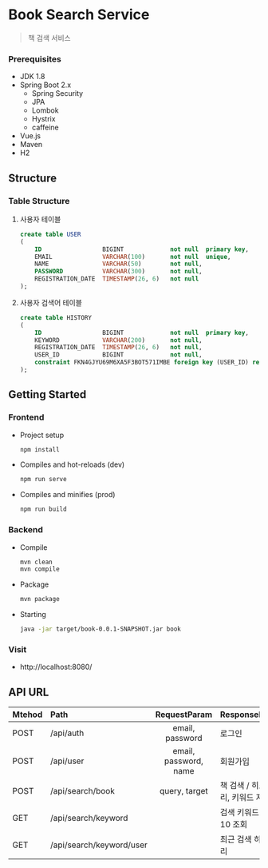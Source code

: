 Book Search Service
===================================
> 책 검색 서비스


### Prerequisites   
- JDK 1.8   
- Spring Boot 2.x   
    - Spring Security   
    - JPA   
    - Lombok   
    - Hystrix
    - caffeine
- Vue.js   
- Maven   
- H2   


## Structure
### Table Structure
1. 사용자 테이블   
   ~~~sql
   create table USER
   (
       ID                 BIGINT             not null  primary key,
       EMAIL              VARCHAR(100)       not null  unique,
       NAME               VARCHAR(50)        not null,
       PASSWORD           VARCHAR(300)       not null,
       REGISTRATION_DATE  TIMESTAMP(26, 6)   not null
   );
   ~~~
   
2. 사용자 검색어 테이블   
   ~~~sql
   create table HISTORY
   (
       ID                 BIGINT             not null  primary key,
       KEYWORD            VARCHAR(200)       not null,
       REGISTRATION_DATE  TIMESTAMP(26, 6)   not null,
       USER_ID            BIGINT             not null,
       constraint FKN4GJYU69M6XA5F3BOT571IMBE foreign key (USER_ID) references USER
   );
   ~~~


## Getting Started
### Frontend   
- Project setup
   ~~~bash
   npm install
   ~~~

- Compiles and hot-reloads (dev)
   ~~~bash
   npm run serve
   ~~~
   
- Compiles and minifies (prod)
   ~~~bash
   npm run build
   ~~~

### Backend
- Compile
   ~~~bash
   mvn clean
   mvn compile
   ~~~
- Package
   ~~~bash
   mvn package
   ~~~
- Starting
   ~~~bash
   java -jar target/book-0.0.1-SNAPSHOT.jar book
   ~~~

### Visit
- http://localhost:8080/

## API URL

| Mtehod   |Path                              | RequestParam                               | ResponseBody                 |
|----------|:---------------------------------|:------------------------------------------:|------------------------------|
| POST     | /api/auth                        | email, password                            | 로그인                         |
| POST     | /api/user                        | email, password, name                      | 회원가입                       |
| POST     | /api/search/book                 | query, target                              | 책 검색 / 히스토리, 키워드 저장     |
| GET      | /api/search/keyword              |                                            | 검색 키워드 TOP 10 조회          |
| GET      | /api/search/keyword/user         |                                            | 최근 검색 히스토리                |
